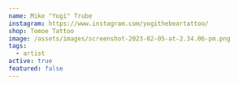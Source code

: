 ```yaml
---
name: Mike "Yogi" Trube
instagram: https://www.instagram.com/yogithebeartattoo/
shop: Tomoe Tattoo
image: /assets/images/screenshot-2023-02-05-at-2.34.06-pm.png
tags:
  - artist
active: true
featured: false
---
```

